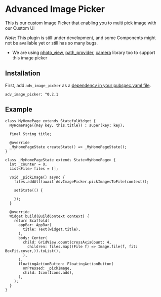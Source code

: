 # Advanced Image Picker

This is our custom Image Picker that enabling you to multi pick image with our Custom UI

*Note*: This plugin is still under development, and some Components might not be available yet or still has so many bugs.
- We are using [photo_view](https://pub.dartlang.org/packages/photo_view), [path_provider](https://pub.dartlang.org/packages/path_provider), [camera](https://pub.dartlang.org/packages/camera) library too to support this image picker

## Installation

First, add `adv_image_picker` as a [dependency in your pubspec.yaml file](https://flutter.io/platform-plugins/).

```
adv_image_picker: ^0.2.1
```

## Example
```
class MyHomePage extends StatefulWidget {
  MyHomePage({Key key, this.title}) : super(key: key);

  final String title;

  @override
  _MyHomePageState createState() => _MyHomePageState();
}

class _MyHomePageState extends State<MyHomePage> {
  int _counter = 0;
  List<File> files = [];

  void _pickImage() async {
    files.addAll(await AdvImagePicker.pickImagesToFile(context));

    setState(() {

    });
  }

  @override
  Widget build(BuildContext context) {
    return Scaffold(
      appBar: AppBar(
        title: Text(widget.title),
      ),
      body: Center(
        child: GridView.count(crossAxisCount: 4,
          children: files.map((File f) => Image.file(f, fit: BoxFit.cover,)).toList(),
        ),
      ),
      floatingActionButton: FloatingActionButton(
        onPressed: _pickImage,
        child: Icon(Icons.add),
      ),
    );
  }
}
```
